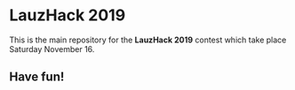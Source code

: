 # LauzHack 2019

This is the main repository for the **LauzHack 2019** contest which take place 
Saturday November 16.

## Have fun! 

